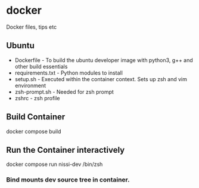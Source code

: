 # docker
Docker files, tips etc

## Ubuntu
- Dockerfile - To build the ubuntu developer image with python3, g++ and other build essentials
- requirements.txt - Python modules to install
- setup.sh - Executed within the container context. Sets up zsh and vim environment
- zsh-prompt.sh - Needed for zsh prompt
- zshrc - zsh profile

## Build Container
docker compose build

## Run the Container interactively
docker compose run nissi-dev /bin/zsh

### Bind mounts dev source tree in container.